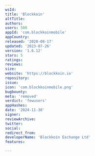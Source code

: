 ```yaml
---
wsId: 
title: 'Blockkoin'
altTitle: 
authors: 
users: 500
appId: 'com.blockkoinmobile'
appCountry: 
released: '2020-08-17'
updated: '2023-07-26'
version: '1.6.12'
stars: 5
ratings: 
reviews: 
size: 
website: 'https://blockkoin.io'
repository: 
issue: 
icon: 'com.blockkoinmobile.png'
bugbounty: 
meta: 'removed'
verdict: 'fewusers'
appHashes: 
date: '2024-11-30'
signer: 
reviewArchive: 
twitter: 
social: 
redirect_from: 
developerName: 'Blockkoin Exchange Ltd'
features: 

---
```


